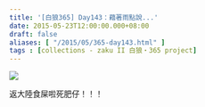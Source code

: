```yaml
---
title: '[白狼365] Day143：藉著雨點說...'
date: 2015-05-23T12:00:00.000+08:00
draft: false
aliases: [ "/2015/05/365-day143.html" ]
tags : [collections - zaku II 白狼・365 project]
---
```


[![](https://farm9.staticflickr.com/8794/17988285295_23ce60bc96_z.jpg)](https://farm9.staticflickr.com/8794/17988285295_23ce60bc96_z.jpg)

返大陸食屎啦死肥仔！！！